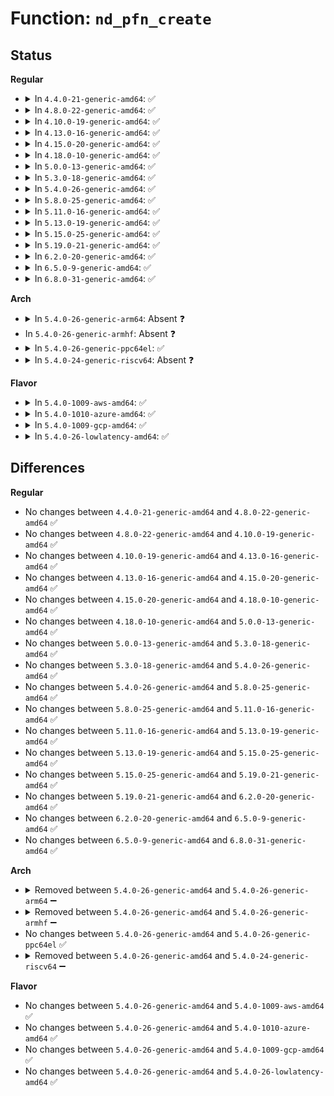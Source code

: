 # Function: <code>nd_pfn_create</code>

## Status
<b>Regular</b>
<ul>
<li>
<details>
<summary>In <code>4.4.0-21-generic-amd64</code>: ✅</summary>

```c
struct device * nd_pfn_create(struct nd_region * nd_region)
```

```json
{
  "name": "nd_pfn_create",
  "collision_type": "Unique Global",
  "inline_type": "No",
  "funcs": [
    {
      "addr": 18446744071584752624,
      "name": "nd_pfn_create",
      "external": true,
      "loc": "drivers/nvdimm/pfn_devs.c:221",
      "file": "drivers/nvdimm/pfn_devs.c",
      "inline": "seen, unknown",
      "caller_inline": [],
      "caller_func": [
        "drivers/nvdimm/region.c:nd_region_probe"
      ]
    }
  ],
  "symbols": [
    {
      "addr": 18446744071584752624,
      "name": "nd_pfn_create",
      "section": ".text",
      "bind": "STB_GLOBAL",
      "size": 39
    }
  ]
}
```
</details>
</li>
<li>
<details>
<summary>In <code>4.8.0-22-generic-amd64</code>: ✅</summary>

```c
struct device * nd_pfn_create(struct nd_region * nd_region)
```

```json
{
  "name": "nd_pfn_create",
  "collision_type": "Unique Global",
  "inline_type": "No",
  "funcs": [
    {
      "addr": 18446744071585108096,
      "name": "nd_pfn_create",
      "external": true,
      "loc": "drivers/nvdimm/pfn_devs.c:329",
      "file": "drivers/nvdimm/pfn_devs.c",
      "inline": "seen, unknown",
      "caller_inline": [],
      "caller_func": [
        "drivers/nvdimm/region.c:nd_region_probe",
        "drivers/nvdimm/namespace_devs.c:nd_region_create_pfn_seed"
      ]
    }
  ],
  "symbols": [
    {
      "addr": 18446744071585108096,
      "name": "nd_pfn_create",
      "section": ".text",
      "bind": "STB_GLOBAL",
      "size": 88
    }
  ]
}
```
</details>
</li>
<li>
<details>
<summary>In <code>4.10.0-19-generic-amd64</code>: ✅</summary>

```c
struct device * nd_pfn_create(struct nd_region * nd_region)
```

```json
{
  "name": "nd_pfn_create",
  "collision_type": "Unique Global",
  "inline_type": "No",
  "funcs": [
    {
      "addr": 18446744071585297152,
      "name": "nd_pfn_create",
      "external": true,
      "loc": "drivers/nvdimm/pfn_devs.c:329",
      "file": "drivers/nvdimm/pfn_devs.c",
      "inline": "seen, unknown",
      "caller_inline": [],
      "caller_func": [
        "drivers/nvdimm/region.c:nd_region_probe",
        "drivers/nvdimm/namespace_devs.c:nd_region_create_pfn_seed"
      ]
    }
  ],
  "symbols": [
    {
      "addr": 18446744071585297152,
      "name": "nd_pfn_create",
      "section": ".text",
      "bind": "STB_GLOBAL",
      "size": 88
    }
  ]
}
```
</details>
</li>
<li>
<details>
<summary>In <code>4.13.0-16-generic-amd64</code>: ✅</summary>

```c
struct device * nd_pfn_create(struct nd_region * nd_region)
```

```json
{
  "name": "nd_pfn_create",
  "collision_type": "Unique Global",
  "inline_type": "No",
  "funcs": [
    {
      "addr": 18446744071585383616,
      "name": "nd_pfn_create",
      "external": true,
      "loc": "drivers/nvdimm/pfn_devs.c:329",
      "file": "drivers/nvdimm/pfn_devs.c",
      "inline": "seen, unknown",
      "caller_inline": [],
      "caller_func": [
        "drivers/nvdimm/region.c:nd_region_probe",
        "drivers/nvdimm/namespace_devs.c:nd_region_create_pfn_seed"
      ]
    }
  ],
  "symbols": [
    {
      "addr": 18446744071585383616,
      "name": "nd_pfn_create",
      "section": ".text",
      "bind": "STB_GLOBAL",
      "size": 104
    }
  ]
}
```
</details>
</li>
<li>
<details>
<summary>In <code>4.15.0-20-generic-amd64</code>: ✅</summary>

```c
struct device * nd_pfn_create(struct nd_region * nd_region)
```

```json
{
  "name": "nd_pfn_create",
  "collision_type": "Unique Global",
  "inline_type": "No",
  "funcs": [
    {
      "addr": 18446744071585812816,
      "name": "nd_pfn_create",
      "external": true,
      "loc": "drivers/nvdimm/pfn_devs.c:349",
      "file": "drivers/nvdimm/pfn_devs.c",
      "inline": "seen, unknown",
      "caller_inline": [],
      "caller_func": [
        "drivers/nvdimm/region.c:nd_region_probe",
        "drivers/nvdimm/namespace_devs.c:nd_region_create_pfn_seed"
      ]
    }
  ],
  "symbols": [
    {
      "addr": 18446744071585812816,
      "name": "nd_pfn_create",
      "section": ".text",
      "bind": "STB_GLOBAL",
      "size": 104
    }
  ]
}
```
</details>
</li>
<li>
<details>
<summary>In <code>4.18.0-10-generic-amd64</code>: ✅</summary>

```c
struct device * nd_pfn_create(struct nd_region * nd_region)
```

```json
{
  "name": "nd_pfn_create",
  "collision_type": "Unique Global",
  "inline_type": "No",
  "funcs": [
    {
      "addr": 18446744071586059088,
      "name": "nd_pfn_create",
      "external": true,
      "loc": "drivers/nvdimm/pfn_devs.c:349",
      "file": "drivers/nvdimm/pfn_devs.c",
      "inline": "seen, unknown",
      "caller_inline": [],
      "caller_func": [
        "drivers/nvdimm/region.c:nd_region_probe",
        "drivers/nvdimm/namespace_devs.c:nd_region_create_pfn_seed"
      ]
    }
  ],
  "symbols": [
    {
      "addr": 18446744071586059088,
      "name": "nd_pfn_create",
      "section": ".text",
      "bind": "STB_GLOBAL",
      "size": 106
    }
  ]
}
```
</details>
</li>
<li>
<details>
<summary>In <code>5.0.0-13-generic-amd64</code>: ✅</summary>

```c
struct device * nd_pfn_create(struct nd_region * nd_region)
```

```json
{
  "name": "nd_pfn_create",
  "collision_type": "Unique Global",
  "inline_type": "No",
  "funcs": [
    {
      "addr": 18446744071586199968,
      "name": "nd_pfn_create",
      "external": true,
      "loc": "drivers/nvdimm/pfn_devs.c:349",
      "file": "drivers/nvdimm/pfn_devs.c",
      "inline": "seen, unknown",
      "caller_inline": [],
      "caller_func": [
        "drivers/nvdimm/region.c:nd_region_probe",
        "drivers/nvdimm/namespace_devs.c:nd_region_create_pfn_seed"
      ]
    }
  ],
  "symbols": [
    {
      "addr": 18446744071586199968,
      "name": "nd_pfn_create",
      "section": ".text",
      "bind": "STB_GLOBAL",
      "size": 105
    }
  ]
}
```
</details>
</li>
<li>
<details>
<summary>In <code>5.3.0-18-generic-amd64</code>: ✅</summary>

```c
struct device * nd_pfn_create(struct nd_region * nd_region)
```

```json
{
  "name": "nd_pfn_create",
  "collision_type": "Unique Global",
  "inline_type": "No",
  "funcs": [
    {
      "addr": 18446744071586436160,
      "name": "nd_pfn_create",
      "external": true,
      "loc": "drivers/nvdimm/pfn_devs.c:341",
      "file": "drivers/nvdimm/pfn_devs.c",
      "inline": "seen, unknown",
      "caller_inline": [],
      "caller_func": [
        "drivers/nvdimm/region.c:nd_region_probe",
        "drivers/nvdimm/namespace_devs.c:nd_region_create_pfn_seed"
      ]
    }
  ],
  "symbols": [
    {
      "addr": 18446744071586436160,
      "name": "nd_pfn_create",
      "section": ".text",
      "bind": "STB_GLOBAL",
      "size": 112
    }
  ]
}
```
</details>
</li>
<li>
<details>
<summary>In <code>5.4.0-26-generic-amd64</code>: ✅</summary>

```c
struct device * nd_pfn_create(struct nd_region * nd_region)
```

```json
{
  "name": "nd_pfn_create",
  "collision_type": "Unique Global",
  "inline_type": "No",
  "funcs": [
    {
      "addr": 18446744071586583200,
      "name": "nd_pfn_create",
      "external": true,
      "loc": "drivers/nvdimm/pfn_devs.c:347",
      "file": "drivers/nvdimm/pfn_devs.c",
      "inline": "seen, unknown",
      "caller_inline": [],
      "caller_func": [
        "drivers/nvdimm/region.c:nd_region_probe",
        "drivers/nvdimm/namespace_devs.c:nd_region_create_pfn_seed"
      ]
    }
  ],
  "symbols": [
    {
      "addr": 18446744071586583200,
      "name": "nd_pfn_create",
      "section": ".text",
      "bind": "STB_GLOBAL",
      "size": 81
    }
  ]
}
```
</details>
</li>
<li>
<details>
<summary>In <code>5.8.0-25-generic-amd64</code>: ✅</summary>

```c
struct device * nd_pfn_create(struct nd_region * nd_region)
```

```json
{
  "name": "nd_pfn_create",
  "collision_type": "Unique Global",
  "inline_type": "No",
  "funcs": [
    {
      "addr": 18446744071587368640,
      "name": "nd_pfn_create",
      "external": true,
      "loc": "drivers/nvdimm/pfn_devs.c:339",
      "file": "drivers/nvdimm/pfn_devs.c",
      "inline": "seen, unknown",
      "caller_inline": [],
      "caller_func": [
        "drivers/nvdimm/region.c:nd_region_probe",
        "drivers/nvdimm/namespace_devs.c:nd_region_create_pfn_seed"
      ]
    }
  ],
  "symbols": [
    {
      "addr": 18446744071587368640,
      "name": "nd_pfn_create",
      "section": ".text",
      "bind": "STB_GLOBAL",
      "size": 143
    }
  ]
}
```
</details>
</li>
<li>
<details>
<summary>In <code>5.11.0-16-generic-amd64</code>: ✅</summary>

```c
struct device * nd_pfn_create(struct nd_region * nd_region)
```

```json
{
  "name": "nd_pfn_create",
  "collision_type": "Unique Global",
  "inline_type": "No",
  "funcs": [
    {
      "addr": 18446744071587429808,
      "name": "nd_pfn_create",
      "external": true,
      "loc": "drivers/nvdimm/pfn_devs.c:339",
      "file": "drivers/nvdimm/pfn_devs.c",
      "inline": "seen, unknown",
      "caller_inline": [],
      "caller_func": [
        "drivers/nvdimm/region.c:nd_region_probe",
        "drivers/nvdimm/namespace_devs.c:nd_region_create_pfn_seed"
      ]
    }
  ],
  "symbols": [
    {
      "addr": 18446744071587429808,
      "name": "nd_pfn_create",
      "section": ".text",
      "bind": "STB_GLOBAL",
      "size": 143
    }
  ]
}
```
</details>
</li>
<li>
<details>
<summary>In <code>5.13.0-19-generic-amd64</code>: ✅</summary>

```c
struct device * nd_pfn_create(struct nd_region * nd_region)
```

```json
{
  "name": "nd_pfn_create",
  "collision_type": "Unique Global",
  "inline_type": "No",
  "funcs": [
    {
      "addr": 18446744071587311680,
      "name": "nd_pfn_create",
      "external": true,
      "loc": "drivers/nvdimm/pfn_devs.c:339",
      "file": "drivers/nvdimm/pfn_devs.c",
      "inline": "seen, unknown",
      "caller_inline": [],
      "caller_func": [
        "drivers/nvdimm/region.c:nd_region_probe",
        "drivers/nvdimm/namespace_devs.c:nd_region_create_pfn_seed"
      ]
    }
  ],
  "symbols": [
    {
      "addr": 18446744071587311680,
      "name": "nd_pfn_create",
      "section": ".text",
      "bind": "STB_GLOBAL",
      "size": 143
    }
  ]
}
```
</details>
</li>
<li>
<details>
<summary>In <code>5.15.0-25-generic-amd64</code>: ✅</summary>

```c
struct device * nd_pfn_create(struct nd_region * nd_region)
```

```json
{
  "name": "nd_pfn_create",
  "collision_type": "Unique Global",
  "inline_type": "No",
  "funcs": [
    {
      "addr": 18446744071587878560,
      "name": "nd_pfn_create",
      "external": true,
      "loc": "drivers/nvdimm/pfn_devs.c:339",
      "file": "drivers/nvdimm/pfn_devs.c",
      "inline": "seen, unknown",
      "caller_inline": [],
      "caller_func": [
        "drivers/nvdimm/region.c:nd_region_probe",
        "drivers/nvdimm/namespace_devs.c:nd_region_create_pfn_seed"
      ]
    }
  ],
  "symbols": [
    {
      "addr": 18446744071587878560,
      "name": "nd_pfn_create",
      "section": ".text",
      "bind": "STB_GLOBAL",
      "size": 143
    }
  ]
}
```
</details>
</li>
<li>
<details>
<summary>In <code>5.19.0-21-generic-amd64</code>: ✅</summary>

```c
struct device * nd_pfn_create(struct nd_region * nd_region)
```

```json
{
  "name": "nd_pfn_create",
  "collision_type": "Unique Global",
  "inline_type": "No",
  "funcs": [
    {
      "addr": 18446744071589228576,
      "name": "nd_pfn_create",
      "external": true,
      "loc": "drivers/nvdimm/pfn_devs.c:341",
      "file": "drivers/nvdimm/pfn_devs.c",
      "inline": "seen, unknown",
      "caller_inline": [],
      "caller_func": [
        "drivers/nvdimm/region.c:nd_region_probe",
        "drivers/nvdimm/namespace_devs.c:nd_region_create_pfn_seed"
      ]
    }
  ],
  "symbols": [
    {
      "addr": 18446744071589228576,
      "name": "nd_pfn_create",
      "section": ".text",
      "bind": "STB_GLOBAL",
      "size": 150
    }
  ]
}
```
</details>
</li>
<li>
<details>
<summary>In <code>6.2.0-20-generic-amd64</code>: ✅</summary>

```c
struct device * nd_pfn_create(struct nd_region * nd_region)
```

```json
{
  "name": "nd_pfn_create",
  "collision_type": "Unique Global",
  "inline_type": "No",
  "funcs": [
    {
      "addr": 18446744071590785488,
      "name": "nd_pfn_create",
      "external": true,
      "loc": "drivers/nvdimm/pfn_devs.c:343",
      "file": "drivers/nvdimm/pfn_devs.c",
      "inline": "seen, unknown",
      "caller_inline": [],
      "caller_func": [
        "drivers/nvdimm/region.c:nd_region_probe",
        "drivers/nvdimm/namespace_devs.c:nd_region_create_pfn_seed"
      ]
    }
  ],
  "symbols": [
    {
      "addr": 18446744071590785488,
      "name": "nd_pfn_create",
      "section": ".text",
      "bind": "STB_GLOBAL",
      "size": 150
    }
  ]
}
```
</details>
</li>
<li>
<details>
<summary>In <code>6.5.0-9-generic-amd64</code>: ✅</summary>

```c
struct device * nd_pfn_create(struct nd_region * nd_region)
```

```json
{
  "name": "nd_pfn_create",
  "collision_type": "Unique Global",
  "inline_type": "No",
  "funcs": [
    {
      "addr": 18446744071591126960,
      "name": "nd_pfn_create",
      "external": true,
      "loc": "drivers/nvdimm/pfn_devs.c:343",
      "file": "drivers/nvdimm/pfn_devs.c",
      "inline": "seen, unknown",
      "caller_inline": [],
      "caller_func": [
        "drivers/nvdimm/region.c:nd_region_probe",
        "drivers/nvdimm/namespace_devs.c:nd_region_create_pfn_seed"
      ]
    }
  ],
  "symbols": [
    {
      "addr": 18446744071591126960,
      "name": "nd_pfn_create",
      "section": ".text",
      "bind": "STB_GLOBAL",
      "size": 150
    }
  ]
}
```
</details>
</li>
<li>
<details>
<summary>In <code>6.8.0-31-generic-amd64</code>: ✅</summary>

```c
struct device * nd_pfn_create(struct nd_region * nd_region)
```

```json
{
  "name": "nd_pfn_create",
  "collision_type": "Unique Global",
  "inline_type": "No",
  "funcs": [
    {
      "addr": 18446744071591472592,
      "name": "nd_pfn_create",
      "external": true,
      "loc": "drivers/nvdimm/pfn_devs.c:343",
      "file": "drivers/nvdimm/pfn_devs.c",
      "inline": "seen, unknown",
      "caller_inline": [],
      "caller_func": [
        "drivers/nvdimm/region.c:nd_region_probe",
        "drivers/nvdimm/namespace_devs.c:nd_region_create_pfn_seed"
      ]
    }
  ],
  "symbols": [
    {
      "addr": 18446744071591472592,
      "name": "nd_pfn_create",
      "section": ".text",
      "bind": "STB_GLOBAL",
      "size": 150
    }
  ]
}
```
</details>
</li>
</ul>
<b>Arch</b>
<ul>
<li>
<details>
<summary>In <code>5.4.0-26-generic-arm64</code>: Absent ❓</summary>

```json
{
  "name": "nd_pfn_create",
  "collision_type": "Static Duplication",
  "inline_type": "Full",
  "funcs": [
    {
      "addr": 0,
      "name": "nd_pfn_create",
      "external": false,
      "loc": "drivers/nvdimm/nd.h:313",
      "file": "drivers/nvdimm/region.c",
      "inline": "declared, inlined",
      "caller_inline": [],
      "caller_func": []
    },
    {
      "addr": 0,
      "name": "nd_pfn_create",
      "external": false,
      "loc": "drivers/nvdimm/nd.h:313",
      "file": "drivers/nvdimm/namespace_devs.c",
      "inline": "declared, inlined",
      "caller_inline": [],
      "caller_func": []
    }
  ],
  "symbols": []
}
```
</details>
</li>
<li>
In <code>5.4.0-26-generic-armhf</code>: Absent ❓
</li>
<li>
<details>
<summary>In <code>5.4.0-26-generic-ppc64el</code>: ✅</summary>

```c
struct device * nd_pfn_create(struct nd_region * nd_region)
```

```json
{
  "name": "nd_pfn_create",
  "collision_type": "Unique Global",
  "inline_type": "No",
  "funcs": [
    {
      "addr": 13835058055292742736,
      "name": "nd_pfn_create",
      "external": true,
      "loc": "drivers/nvdimm/pfn_devs.c:347",
      "file": "drivers/nvdimm/pfn_devs.c",
      "inline": "seen, unknown",
      "caller_inline": [],
      "caller_func": [
        "drivers/nvdimm/region.c:nd_region_probe",
        "drivers/nvdimm/namespace_devs.c:nd_region_create_pfn_seed"
      ]
    }
  ],
  "symbols": [
    {
      "addr": 13835058055292742736,
      "name": "nd_pfn_create",
      "section": ".text",
      "bind": "STB_GLOBAL",
      "size": 160
    }
  ]
}
```
</details>
</li>
<li>
<details>
<summary>In <code>5.4.0-24-generic-riscv64</code>: Absent ❓</summary>

```json
{
  "name": "nd_pfn_create",
  "collision_type": "Static Duplication",
  "inline_type": "Full",
  "funcs": [
    {
      "addr": 0,
      "name": "nd_pfn_create",
      "external": false,
      "loc": "drivers/nvdimm/nd.h:313",
      "file": "drivers/nvdimm/region.c",
      "inline": "declared, inlined",
      "caller_inline": [],
      "caller_func": []
    },
    {
      "addr": 0,
      "name": "nd_pfn_create",
      "external": false,
      "loc": "drivers/nvdimm/nd.h:313",
      "file": "drivers/nvdimm/namespace_devs.c",
      "inline": "declared, inlined",
      "caller_inline": [],
      "caller_func": []
    }
  ],
  "symbols": []
}
```
</details>
</li>
</ul>
<b>Flavor</b>
<ul>
<li>
<details>
<summary>In <code>5.4.0-1009-aws-amd64</code>: ✅</summary>

```c
struct device * nd_pfn_create(struct nd_region * nd_region)
```

```json
{
  "name": "nd_pfn_create",
  "collision_type": "Unique Global",
  "inline_type": "No",
  "funcs": [
    {
      "addr": 18446744071586273680,
      "name": "nd_pfn_create",
      "external": true,
      "loc": "drivers/nvdimm/pfn_devs.c:347",
      "file": "drivers/nvdimm/pfn_devs.c",
      "inline": "seen, unknown",
      "caller_inline": [],
      "caller_func": [
        "drivers/nvdimm/region.c:nd_region_probe",
        "drivers/nvdimm/namespace_devs.c:nd_region_create_pfn_seed"
      ]
    }
  ],
  "symbols": [
    {
      "addr": 18446744071586273680,
      "name": "nd_pfn_create",
      "section": ".text",
      "bind": "STB_GLOBAL",
      "size": 81
    }
  ]
}
```
</details>
</li>
<li>
<details>
<summary>In <code>5.4.0-1010-azure-amd64</code>: ✅</summary>

```c
struct device * nd_pfn_create(struct nd_region * nd_region)
```

```json
{
  "name": "nd_pfn_create",
  "collision_type": "Unique Global",
  "inline_type": "No",
  "funcs": [
    {
      "addr": 18446744071586092048,
      "name": "nd_pfn_create",
      "external": true,
      "loc": "drivers/nvdimm/pfn_devs.c:347",
      "file": "drivers/nvdimm/pfn_devs.c",
      "inline": "seen, unknown",
      "caller_inline": [],
      "caller_func": [
        "drivers/nvdimm/region.c:nd_region_probe",
        "drivers/nvdimm/namespace_devs.c:nd_region_create_pfn_seed"
      ]
    }
  ],
  "symbols": [
    {
      "addr": 18446744071586092048,
      "name": "nd_pfn_create",
      "section": ".text",
      "bind": "STB_GLOBAL",
      "size": 81
    }
  ]
}
```
</details>
</li>
<li>
<details>
<summary>In <code>5.4.0-1009-gcp-amd64</code>: ✅</summary>

```c
struct device * nd_pfn_create(struct nd_region * nd_region)
```

```json
{
  "name": "nd_pfn_create",
  "collision_type": "Unique Global",
  "inline_type": "No",
  "funcs": [
    {
      "addr": 18446744071586531168,
      "name": "nd_pfn_create",
      "external": true,
      "loc": "drivers/nvdimm/pfn_devs.c:347",
      "file": "drivers/nvdimm/pfn_devs.c",
      "inline": "seen, unknown",
      "caller_inline": [],
      "caller_func": [
        "drivers/nvdimm/region.c:nd_region_probe",
        "drivers/nvdimm/namespace_devs.c:nd_region_create_pfn_seed"
      ]
    }
  ],
  "symbols": [
    {
      "addr": 18446744071586531168,
      "name": "nd_pfn_create",
      "section": ".text",
      "bind": "STB_GLOBAL",
      "size": 81
    }
  ]
}
```
</details>
</li>
<li>
<details>
<summary>In <code>5.4.0-26-lowlatency-amd64</code>: ✅</summary>

```c
struct device * nd_pfn_create(struct nd_region * nd_region)
```

```json
{
  "name": "nd_pfn_create",
  "collision_type": "Unique Global",
  "inline_type": "No",
  "funcs": [
    {
      "addr": 18446744071586642896,
      "name": "nd_pfn_create",
      "external": true,
      "loc": "drivers/nvdimm/pfn_devs.c:347",
      "file": "drivers/nvdimm/pfn_devs.c",
      "inline": "seen, unknown",
      "caller_inline": [],
      "caller_func": [
        "drivers/nvdimm/region.c:nd_region_probe",
        "drivers/nvdimm/namespace_devs.c:nd_region_create_pfn_seed"
      ]
    }
  ],
  "symbols": [
    {
      "addr": 18446744071586642896,
      "name": "nd_pfn_create",
      "section": ".text",
      "bind": "STB_GLOBAL",
      "size": 81
    }
  ]
}
```
</details>
</li>
</ul>

## Differences
<b>Regular</b>
<ul>
<li>
No changes between <code>4.4.0-21-generic-amd64</code> and <code>4.8.0-22-generic-amd64</code> ✅
</li>
<li>
No changes between <code>4.8.0-22-generic-amd64</code> and <code>4.10.0-19-generic-amd64</code> ✅
</li>
<li>
No changes between <code>4.10.0-19-generic-amd64</code> and <code>4.13.0-16-generic-amd64</code> ✅
</li>
<li>
No changes between <code>4.13.0-16-generic-amd64</code> and <code>4.15.0-20-generic-amd64</code> ✅
</li>
<li>
No changes between <code>4.15.0-20-generic-amd64</code> and <code>4.18.0-10-generic-amd64</code> ✅
</li>
<li>
No changes between <code>4.18.0-10-generic-amd64</code> and <code>5.0.0-13-generic-amd64</code> ✅
</li>
<li>
No changes between <code>5.0.0-13-generic-amd64</code> and <code>5.3.0-18-generic-amd64</code> ✅
</li>
<li>
No changes between <code>5.3.0-18-generic-amd64</code> and <code>5.4.0-26-generic-amd64</code> ✅
</li>
<li>
No changes between <code>5.4.0-26-generic-amd64</code> and <code>5.8.0-25-generic-amd64</code> ✅
</li>
<li>
No changes between <code>5.8.0-25-generic-amd64</code> and <code>5.11.0-16-generic-amd64</code> ✅
</li>
<li>
No changes between <code>5.11.0-16-generic-amd64</code> and <code>5.13.0-19-generic-amd64</code> ✅
</li>
<li>
No changes between <code>5.13.0-19-generic-amd64</code> and <code>5.15.0-25-generic-amd64</code> ✅
</li>
<li>
No changes between <code>5.15.0-25-generic-amd64</code> and <code>5.19.0-21-generic-amd64</code> ✅
</li>
<li>
No changes between <code>5.19.0-21-generic-amd64</code> and <code>6.2.0-20-generic-amd64</code> ✅
</li>
<li>
No changes between <code>6.2.0-20-generic-amd64</code> and <code>6.5.0-9-generic-amd64</code> ✅
</li>
<li>
No changes between <code>6.5.0-9-generic-amd64</code> and <code>6.8.0-31-generic-amd64</code> ✅
</li>
</ul>
<b>Arch</b>
<ul>
<li>
<details>
<summary>Removed between <code>5.4.0-26-generic-amd64</code> and <code>5.4.0-26-generic-arm64</code> ➖</summary>

```c
struct device * nd_pfn_create(struct nd_region * nd_region)
```
</details>
</li>
<li>
<details>
<summary>Removed between <code>5.4.0-26-generic-amd64</code> and <code>5.4.0-26-generic-armhf</code> ➖</summary>

```c
struct device * nd_pfn_create(struct nd_region * nd_region)
```
</details>
</li>
<li>
No changes between <code>5.4.0-26-generic-amd64</code> and <code>5.4.0-26-generic-ppc64el</code> ✅
</li>
<li>
<details>
<summary>Removed between <code>5.4.0-26-generic-amd64</code> and <code>5.4.0-24-generic-riscv64</code> ➖</summary>

```c
struct device * nd_pfn_create(struct nd_region * nd_region)
```
</details>
</li>
</ul>
<b>Flavor</b>
<ul>
<li>
No changes between <code>5.4.0-26-generic-amd64</code> and <code>5.4.0-1009-aws-amd64</code> ✅
</li>
<li>
No changes between <code>5.4.0-26-generic-amd64</code> and <code>5.4.0-1010-azure-amd64</code> ✅
</li>
<li>
No changes between <code>5.4.0-26-generic-amd64</code> and <code>5.4.0-1009-gcp-amd64</code> ✅
</li>
<li>
No changes between <code>5.4.0-26-generic-amd64</code> and <code>5.4.0-26-lowlatency-amd64</code> ✅
</li>
</ul>
